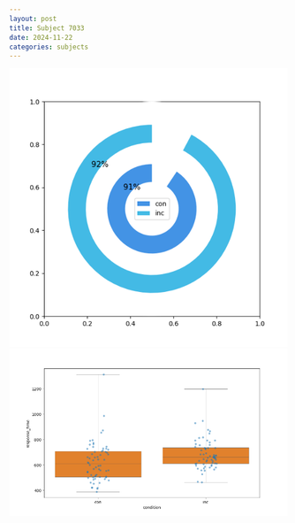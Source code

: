 ```yaml
---
layout: post
title: Subject 7033
date: 2024-11-22
categories: subjects
---
```


![](data/7033/run-7/7033_accuracy_by_condition.png)
![](data/7033/run-7/7033_rt.png)
